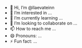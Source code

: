 - 👋 Hi, I’m @llaevateinn
- 👀 I’m interested in ...
- 🌱 I’m currently learning ...
- 💞️ I’m looking to collaborate on ...
- 📫 How to reach me ...
- 😄 Pronouns: ...
- ⚡ Fun fact: ...

<!---
llaevateinn/llaevateinn is a ✨ special ✨ repository because its `README.md` (this file) appears on your GitHub profile.
You can click the Preview link to take a look at your changes.
--->

